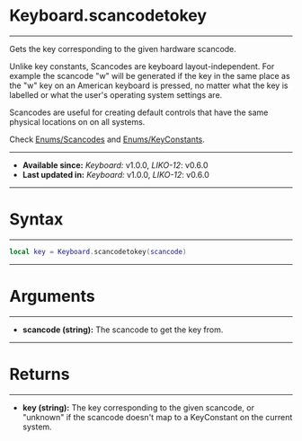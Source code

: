 # Keyboard.scancodetokey
---

Gets the key corresponding to the given hardware scancode.

Unlike key constants, Scancodes are keyboard layout-independent. For example the scancode "w" will be generated if the key in the same place as the "w" key on an American keyboard is pressed, no matter what the key is labelled or what the user's operating system settings are.

Scancodes are useful for creating default controls that have the same physical locations on on all systems.

Check [Enums/Scancodes](/Documentation/Enums/Scancodes.md) and [Enums/KeyConstants](/Documentation/Enums/KeyConstants.md).

---

* **Available since:** _Keyboard:_ v1.0.0, _LIKO-12_: v0.6.0
* **Last updated in:** _Keyboard:_ v1.0.0, _LIKO-12_: v0.6.0

---
# Syntax
---

```lua
local key = Keyboard.scancodetokey(scancode)
```

---
# Arguments
---

* **scancode (string):** The scancode to get the key from.


---
# Returns
---

* **key (string):** The key corresponding to the given scancode, or "unknown" if the scancode doesn't map to a KeyConstant on the current system.

